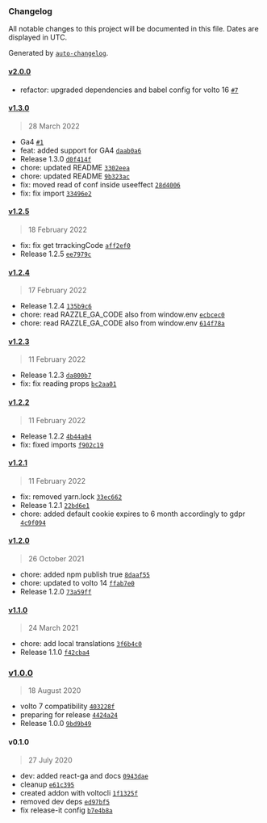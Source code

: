 ### Changelog

All notable changes to this project will be documented in this file. Dates are displayed in UTC.

Generated by [`auto-changelog`](https://github.com/CookPete/auto-changelog).

#### [v2.0.0](https://github.com/collective/volto-google-analytics/compare/v1.3.0...v2.0.0)

- refactor: upgraded dependencies and babel config for volto 16 [`#7`](https://github.com/collective/volto-google-analytics/pull/7)

#### [v1.3.0](https://github.com/collective/volto-google-analytics/compare/v1.2.5...v1.3.0)

> 28 March 2022

- Ga4 [`#1`](https://github.com/collective/volto-google-analytics/pull/1)
- feat: added support for GA4 [`daab0a6`](https://github.com/collective/volto-google-analytics/commit/daab0a6d99107446e3d335cbec11a7f19954cdb3)
- Release 1.3.0 [`d0f414f`](https://github.com/collective/volto-google-analytics/commit/d0f414fcebaaa925df58e072a7c0a4f17d3cfc3e)
- chore: updated README [`3302eea`](https://github.com/collective/volto-google-analytics/commit/3302eeade32d684b6b066e799df4ad63b12b8b7f)
- chore: updated README [`9b323ac`](https://github.com/collective/volto-google-analytics/commit/9b323ac6dddae3cde4c55887fad52d400b0ba644)
- fix: moved read of conf inside useeffect [`28d4006`](https://github.com/collective/volto-google-analytics/commit/28d4006b8fc7a913b9cbe6823db8792268e7fcc5)
- fix: fix import [`33496e2`](https://github.com/collective/volto-google-analytics/commit/33496e25666ef75d3e0f5fec1e7942cc42f7e2de)

#### [v1.2.5](https://github.com/collective/volto-google-analytics/compare/v1.2.4...v1.2.5)

> 18 February 2022

- fix: fix get trrackingCode [`aff2ef0`](https://github.com/collective/volto-google-analytics/commit/aff2ef0e179efdaa10a336e5c31e965fa301e28a)
- Release 1.2.5 [`ee7979c`](https://github.com/collective/volto-google-analytics/commit/ee7979c08a0e14e55f23c28ffe0b703d6d5d3db3)

#### [v1.2.4](https://github.com/collective/volto-google-analytics/compare/v1.2.3...v1.2.4)

> 17 February 2022

- Release 1.2.4 [`135b9c6`](https://github.com/collective/volto-google-analytics/commit/135b9c6a997781801c16e187aa04536225613f0f)
- chore: read RAZZLE_GA_CODE also from window.env [`ecbcec0`](https://github.com/collective/volto-google-analytics/commit/ecbcec0397341f835f8dbd3deca7d15e914208ae)
- chore: read RAZZLE_GA_CODE also from window.env [`614f78a`](https://github.com/collective/volto-google-analytics/commit/614f78ae7c62c2e60d373c5a8d3116bf779c6cd3)

#### [v1.2.3](https://github.com/collective/volto-google-analytics/compare/v1.2.2...v1.2.3)

> 11 February 2022

- Release 1.2.3 [`da800b7`](https://github.com/collective/volto-google-analytics/commit/da800b748c88caaf62c632ce894277c1dd55fd96)
- fix: fix reading props [`bc2aa01`](https://github.com/collective/volto-google-analytics/commit/bc2aa01e10de00d87246cab7e3d5653b133ab630)

#### [v1.2.2](https://github.com/collective/volto-google-analytics/compare/v1.2.1...v1.2.2)

> 11 February 2022

- Release 1.2.2 [`4b44a04`](https://github.com/collective/volto-google-analytics/commit/4b44a043ddbdf7bb5063a36888a12f1208b9f693)
- fix: fixed imports [`f902c19`](https://github.com/collective/volto-google-analytics/commit/f902c19e560ec64ef12a09feab09c4ddce16196b)

#### [v1.2.1](https://github.com/collective/volto-google-analytics/compare/v1.2.0...v1.2.1)

> 11 February 2022

- fix: removed yarn.lock [`33ec662`](https://github.com/collective/volto-google-analytics/commit/33ec662321945ca357268ca5d852462abbd332f4)
- Release 1.2.1 [`22bd6e1`](https://github.com/collective/volto-google-analytics/commit/22bd6e14e337ffcccc3466f2b3111644dca90b01)
- chore: added default cookie expires to 6 month accordingly to gdpr [`4c9f094`](https://github.com/collective/volto-google-analytics/commit/4c9f094ccd7f88500af3e91b50262b31091ca144)

#### [v1.2.0](https://github.com/collective/volto-google-analytics/compare/v1.1.0...v1.2.0)

> 26 October 2021

- chore: added npm publish true [`8daaf55`](https://github.com/collective/volto-google-analytics/commit/8daaf552db695fdcff29d4e9f8405f1d616c9037)
- chore: updated to volto 14 [`ffab7e0`](https://github.com/collective/volto-google-analytics/commit/ffab7e04d3602838f06907959f9358e000149521)
- Release 1.2.0 [`73a59ff`](https://github.com/collective/volto-google-analytics/commit/73a59ffdf021f477aba766c6d9a169569cf7fd48)

#### [v1.1.0](https://github.com/collective/volto-google-analytics/compare/v1.0.0...v1.1.0)

> 24 March 2021

- chore: add local translations [`3f6b4c0`](https://github.com/collective/volto-google-analytics/commit/3f6b4c0a35461bf6a538286222d7da1dc084d7f4)
- Release 1.1.0 [`f42cba4`](https://github.com/collective/volto-google-analytics/commit/f42cba4def40a4654a0a1d950130319b4b688602)

### [v1.0.0](https://github.com/collective/volto-google-analytics/compare/v0.1.0...v1.0.0)

> 18 August 2020

- volto 7 compatibility [`403228f`](https://github.com/collective/volto-google-analytics/commit/403228f25af27102819c6227d58f22a77d04059c)
- preparing for release [`4424a24`](https://github.com/collective/volto-google-analytics/commit/4424a24560d364c9b60b246fffb70aef3259c0f2)
- Release 1.0.0 [`9bd9b49`](https://github.com/collective/volto-google-analytics/commit/9bd9b49bde6bd6942454a1f6c87968e33eea041a)

#### v0.1.0

> 27 July 2020

- dev: added react-ga and docs [`0943dae`](https://github.com/collective/volto-google-analytics/commit/0943daeade481ec4a8e73386b3bf51359bc0dff4)
- cleanup [`e61c395`](https://github.com/collective/volto-google-analytics/commit/e61c39594aad0de74604faadab0e52b76d249b46)
- created addon with voltocli [`1f1325f`](https://github.com/collective/volto-google-analytics/commit/1f1325fc23d7e77297ea9a24fd32bdd94e3b07bc)
- removed dev deps [`ed97bf5`](https://github.com/collective/volto-google-analytics/commit/ed97bf557be28f7f40d602f73df2552955ad6bc7)
- fix release-it config [`b7e4b8a`](https://github.com/collective/volto-google-analytics/commit/b7e4b8ac2aa970e2b268b809f6e93282f5c14040)

